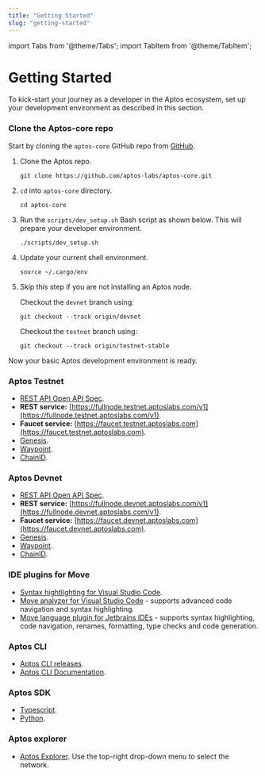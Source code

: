 ```yaml
---
title: "Getting Started"
slug: "getting-started"
---
```


import Tabs from '@theme/Tabs';
import TabItem from '@theme/TabItem';

# Getting Started

To kick-start your journey as a developer in the Aptos ecosystem, set up your development environment as described in this section.

### Clone the Aptos-core repo

Start by cloning the `aptos-core` GitHub repo from [GitHub](https://github.com/aptos-labs/aptos-core).

1. Clone the Aptos repo.

      ```
      git clone https://github.com/aptos-labs/aptos-core.git
      ```

2. `cd` into `aptos-core` directory.

    ```
    cd aptos-core
    ```

3. Run the `scripts/dev_setup.sh` Bash script as shown below. This will prepare your developer environment.

    ```
    ./scripts/dev_setup.sh
    ```

4. Update your current shell environment.

    ```
    source ~/.cargo/env
    ```
5. Skip this step if you are not installing an Aptos node.

    <Tabs groupId="network">
    <TabItem value="devnet" label="Devnet">

    Checkout the `devnet` branch using:

    ```
    git checkout --track origin/devnet
    ```
    </TabItem>
    <TabItem value="testnet" label="Testnet" default>

    Checkout the `testnet` branch using:

    ```
    git checkout --track origin/testnet-stable
    ```
    </TabItem>
    </Tabs>


Now your basic Aptos development environment is ready.

### Aptos Testnet

- [REST API Open API Spec](https://fullnode.testnet.aptoslabs.com/v1/spec#/).
- **REST service:** [https://fullnode.testnet.aptoslabs.com/v1](https://fullnode.testnet.aptoslabs.com/v1).
- **Faucet service:** [https://faucet.testnet.aptoslabs.com](https://faucet.testnet.aptoslabs.com).
- [Genesis](https://testnet.aptoslabs.com/genesis.blob).
- [Waypoint](https://testnet.aptoslabs.com/waypoint.txt).
- [ChainID](http://fullnode.testnet.aptoslabs.com/v1).

### Aptos Devnet
- [REST API Open API Spec](https://fullnode.devnet.aptoslabs.com/v1/spec#/).
- **REST service:** [https://fullnode.devnet.aptoslabs.com/v1](https://fullnode.devnet.aptoslabs.com/v1).
- **Faucet service:** [https://faucet.devnet.aptoslabs.com](https://faucet.devnet.aptoslabs.com).
- [Genesis](https://devnet.aptoslabs.com/genesis.blob).
- [Waypoint](https://devnet.aptoslabs.com/waypoint.txt).
- [ChainID](http://fullnode.devnet.aptoslabs.com/v1).


### IDE plugins for Move

- [Syntax hightlighting for Visual Studio Code](https://marketplace.visualstudio.com/items?itemName=damirka.move-syntax).
- [Move analyzer for Visual Studio Code](https://marketplace.visualstudio.com/items?itemName=move.move-analyzer) - supports advanced code navigation and syntax highlighting.
- [Move language plugin for Jetbrains IDEs](https://plugins.jetbrains.com/plugin/14721-move-language) - supports syntax highlighting, code navigation, renames, formatting, type checks and code generation.

### Aptos CLI

- [Aptos CLI releases](https://github.com/aptos-labs/aptos-core/releases?q=cli&expanded=true).
- [Aptos CLI Documentation](/cli-tools/aptos-cli-tool/aptos-cli-index).

### Aptos SDK

- [Typescript](https://www.npmjs.com/package/aptos).
- [Python](https://pypi.org/project/aptos-sdk/).

### Aptos explorer

- [Aptos Explorer](https://explorer.devnet.aptos.dev/). Use the top-right drop-down menu to select the network.
